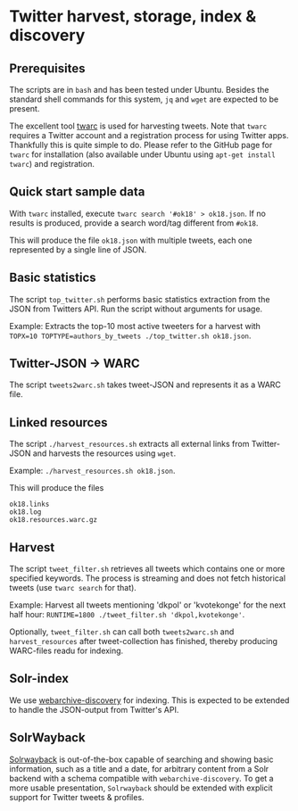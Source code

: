 # Twitter harvest, storage, index & discovery

## Prerequisites

The scripts are in `bash` and has been tested under Ubuntu. Besides the standard shell commands for this system, `jq` and `wget` are expected to be present.

The excellent tool [twarc](https://github.com/DocNow/twarc) is used for harvesting tweets. Note that `twarc` requires a Twitter account and a registration process for using Twitter apps. Thankfully this is quite simple to do. Please refer to the GitHub page for `twarc` for installation (also available under Ubuntu using `apt-get install twarc`) and registration.


## Quick start sample data

With `twarc` installed, execute `twarc search '#ok18' > ok18.json`. If no results is produced, provide a search word/tag different from `#ok18`.

This will produce the file `ok18.json` with multiple tweets, each one represented by a single line of JSON. 

## Basic statistics

The script `top_twitter.sh` performs basic statistics extraction from the JSON from Twitters API. Run the script without arguments for usage.

Example: Extracts the top-10 most active tweeters for a harvest with `TOPX=10 TOPTYPE=authors_by_tweets ./top_twitter.sh ok18.json`.


## Twitter-JSON -> WARC

The script `tweets2warc.sh` takes tweet-JSON and represents it as a WARC file.


## Linked resources

The script `./harvest_resources.sh` extracts all external links from Twitter-JSON and harvests the resources using `wget`.

Example: `./harvest_resources.sh ok18.json`.

This will produce the files
```
ok18.links
ok18.log
ok18.resources.warc.gz
```

## Harvest

The script `tweet_filter.sh` retrieves all tweets which contains one or more specified keywords. The process is streaming and does not fetch historical tweets (use `twarc search` for that).

Example: Harvest all tweets mentioning 'dkpol' or 'kvotekonge' for the next half hour: `RUNTIME=1800 ./tweet_filter.sh 'dkpol,kvotekonge'`.

Optionally, `tweet_filter.sh` can call both `tweets2warc.sh` and `harvest_resources` after tweet-collection has finished, thereby producing WARC-files readu for indexing.

## Solr-index

We use [webarchive-discovery](https://github.com/ukwa/webarchive-discovery) for indexing. This is expected to be extended to handle the JSON-output from Twitter's API.


## SolrWayback

[Solrwayback](https://github.com/netarchivesuite/solrwayback) is out-of-the-box capable of searching and showing basic information, such as a title and a date, for arbitrary content from a Solr backend with a schema compatible with `webarchive-discovery`. To get a more usable presentation, `Solrwayback` should be extended with explicit support for Twitter tweets & profiles.
